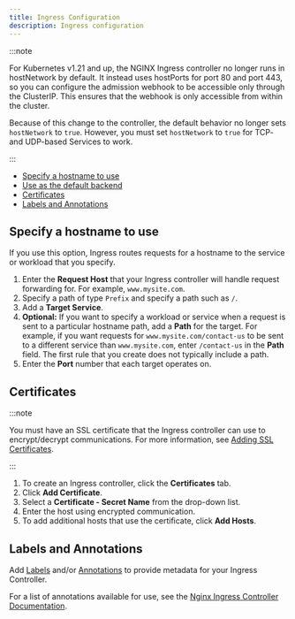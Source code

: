 ```yaml
---
title: Ingress Configuration
description: Ingress configuration
---
```


:::note

For Kubernetes v1.21 and up, the NGINX Ingress controller no longer runs in hostNetwork by default. It instead uses hostPorts for port 80 and port 443, so you can configure the admission webhook to be accessible only through the ClusterIP. This ensures that the webhook is only accessible from within the cluster.

Because of this change to the controller, the default behavior no longer sets `hostNetwork` to `true`. However, you must set `hostNetwork` to `true` for TCP- and UDP-based Services to work.

:::


- [Specify a hostname to use](#specify-a-hostname-to-use)
- [Use as the default backend](#use-as-the-default-backend)
- [Certificates](#certificates)
- [Labels and Annotations](#labels-and-annotations)

## Specify a hostname to use

If you use this option, Ingress routes requests for a hostname to the service or workload that you specify.

1. Enter the **Request Host** that your Ingress controller will handle request forwarding for. For example, `www.mysite.com`.
1. Specify a path of type `Prefix` and specify a path such as `/`.
1. Add a **Target Service**.
1. **Optional:** If you want to specify a workload or service when a request is sent to a particular hostname path, add a **Path** for the target. For example, if you want requests for `www.mysite.com/contact-us` to be sent to a different service than `www.mysite.com`, enter `/contact-us` in the **Path** field. The first rule that you create does not typically include a path.
1. Enter the **Port** number that each target operates on.

## Certificates

:::note

You must have an SSL certificate that the Ingress controller can use to encrypt/decrypt communications. For more information, see [Adding SSL Certificates](../encrypt-http-communication.md).

:::

1. To create an Ingress controller, click the **Certificates** tab.
1. Click **Add Certificate**.
1. Select a **Certificate - Secret Name** from the drop-down list.
1. Enter the host using encrypted communication.
1. To add additional hosts that use the certificate, click **Add Hosts**.

## Labels and Annotations

Add [Labels](https://kubernetes.io/docs/concepts/overview/working-with-objects/labels/) and/or [Annotations](https://kubernetes.io/docs/concepts/overview/working-with-objects/annotations/) to provide metadata for your Ingress Controller.

For a list of annotations available for use, see the [Nginx Ingress Controller Documentation](https://kubernetes.github.io/ingress-nginx/user-guide/nginx-configuration/annotations/).
